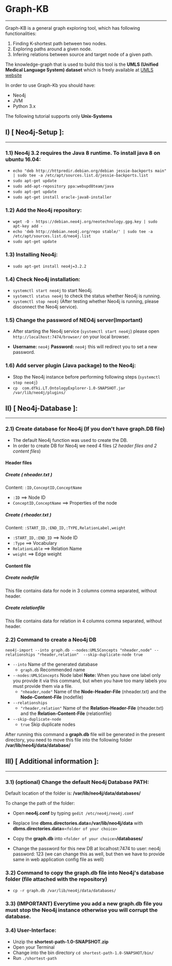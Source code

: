 # Graph-KB
----------

Graph-KB is a general graph exploring tool, which has following functionalities:
1. Finding K-shortest path between two nodes.
2. Exploring paths around a given node.
3. Infering relations between source and target node of a given path.

The knowledge-graph that is used to build this tool is the **UMLS (Unified Medical Language System) dataset** which is freely available at [UMLS website](https://uts.nlm.nih.gov/home.html)

In order to use Graph-Kb you should have:
* Neo4j 
* JVM
* Python 3.x

The following tutorial supports only **Unix-Systems**

## I) [ Neo4j-Setup ]:
----------------------

### 1.1) Neo4j 3.2 requires the Java 8 runtime. To install java 8 on ubuntu 16.04:
* `echo "deb http://httpredir.debian.org/debian jessie-backports main" | sudo tee -a /etc/apt/sources.list.d/jessie-backports.list`
* `sudo apt-get update`
* `sudo add-apt-repository ppa:webupd8team/java`
* `sudo apt-get update`
* `sudo apt-get install oracle-java8-installer`


### 1.2) Add the Neo4j repository: 
* `wget -O - https://debian.neo4j.org/neotechnology.gpg.key | sudo apt-key add -`
* `echo 'deb http://debian.neo4j.org/repo stable/' | sudo tee -a /etc/apt/sources.list.d/neo4j.list`
* `sudo apt-get update`

### 1.3) Installing Neo4j:
* `sudo apt-get install neo4j=3.2.2`

### 1.4) Check Neo4j installation:
* `systemctl start neo4j` to start Neo4j.
* `systemctl status neo4j` to check the status whether Neo4j is running.
* `systemctl stop neo4j` (After testing whether Neo4j is running, please disconnect the Neo4j service).

### 1.5) Change the password of NEO4j server(Important)
* After starting the Neo4j service (`systemctl start neo4j`) please open `http://localhost:7474/browser/` on your local browser.

* **Username:** `neo4j` 
  **Password:** `neo4j` 
  this will redirect you to set a new password.

### 1.6) Add server plugin (Java package) to the Neo4j:
* Stop the Neo4j instance before performing following steps (`systemctl stop neo4j`)
* `cp  com.dfki.LT.OntologyExplorer-1.0-SNAPSHOT.jar /var/lib/neo4j/plugins/`


## II) [ Neo4j-Database ]:
--------------------------

### 2.1) Create database for Neo4j (If you don't have graph.DB file)
* The default Neo4j function was used to create the DB.
* In order to create DB for Neo4j we need 4 files (*2 header files and 2 content files*)

#### Header files
##### Create ( nheader.txt )
Content: `:ID,ConceptID,ConceptName` 

* `:ID`                   ==> Node ID
* `ConceptID,ConceptName` ==> Properties of the node

##### Create ( rheader.txt ) 
Content: `:START_ID,:END_ID,:TYPE,RelationLabel,weight` 

* `:START_ID,:END_ID` ==> Node ID
* `:Type`             ==> Vocabulary
* `RelationLable`     ==> Relation Name
* `weight`            ==> Edge weight

#### Content file
##### Create nodefile 
This file contains data for node in 3 columns comma separated, without header.

##### Create relationfile
This file contains data for relation in 4 columns comma separated, without header.


### 2.2) Command to create a Neo4j DB

`neo4j-import --into graph.db --nodes:UMLSConcepts "nheader,node" --relationships "rheader,relation"  --skip-duplicate-node true`
* `--into` Name of the generated database
	- `graph.db` Recommended name
* `--nodes:UMLSConcepts` Node label **Note:** When you have one label only you provide it via this command, but when you have too many labels you must provide them via a file.
	- `"nheader,node"` Name of the **Node-Header-File** (nheader.txt) and the **Node-Content-File** (nodefile)
* `--relationships`
	- `"rheader,relation"` Name of the **Relation-Header-File** (rheader.txt) and the **Relation-Content-File** (relationfile)
* `--skip-duplicate-node` 
	- `true` Skip duplicate nodes

After running this command a **graph.db** file will be generated in the present directory, you need to move this file into the following folder **/var/lib/neo4j/data/database/**

## III) [ Additional information ]:
-----------------------------------

### 3.1) (optional) Change the default Neo4j Database **PATH**: 

Default location of the folder is:  **/var/lib/neo4j/data/databases/**

To change the path of the folder:

* Open **neo4j.conf** by typing `gedit /etc/neo4j/neo4j.conf`

* Replace line **dbms.directories.data=/var/lib/neo4j/data** with **dbms.directories.data=**`<folder of your choice>`

* Copy the **graph.db** into `<folder of your choice>`**/databases/**
    
* Change the password for this new DB at localhost:7474 to user: neo4j password: 123 (we can change this as well, but then we have to provide same in web application config file as well)


### 3.2) Command to copy the graph.db file into Neo4j's database folder (file attached with the repository)

* `cp -r graph.db /var/lib/neo4j/data/databases/`


### 3.3) (IMPORTANT) Everytime you add a new graph.db file you must stop the Neo4j instance otherwise you will corrupt the database.

### 3.4) User-Interface:
* Unzip the **shortest-path-1.0-SNAPSHOT.zip**
* Open your Terminal
* Change into the bin directory `cd shortest-path-1.0-SNAPSHOT/bin/`
* Run `./shortest-path`


